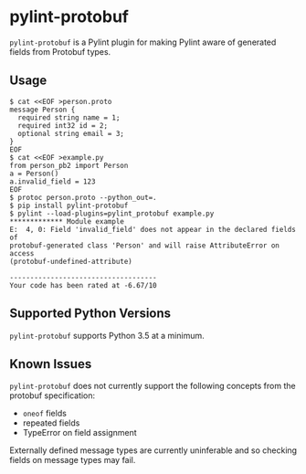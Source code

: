 pylint-protobuf
===============

`pylint-protobuf` is a Pylint plugin for making Pylint aware of generated
fields from Protobuf types.

## Usage

    $ cat <<EOF >person.proto
    message Person {
      required string name = 1;
      required int32 id = 2;
      optional string email = 3;
    }
    EOF
    $ cat <<EOF >example.py
    from person_pb2 import Person
    a = Person()
    a.invalid_field = 123
    EOF
    $ protoc person.proto --python_out=.
    $ pip install pylint-protobuf
    $ pylint --load-plugins=pylint_protobuf example.py
    ************* Module example
    E:  4, 0: Field 'invalid_field' does not appear in the declared fields of
    protobuf-generated class 'Person' and will raise AttributeError on access
    (protobuf-undefined-attribute)

    ------------------------------------
    Your code has been rated at -6.67/10

## Supported Python Versions

`pylint-protobuf` supports Python 3.5 at a minimum.

## Known Issues

`pylint-protobuf` does not currently support the following concepts from the protobuf specification:
 * `oneof` fields
 * repeated fields
 * TypeError on field assignment

Externally defined message types are currently uninferable and so checking fields on message types may fail.
